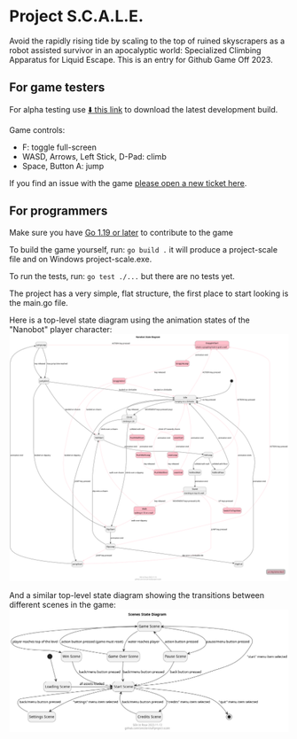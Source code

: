 # Project S.C.A.L.E.

Avoid the rapidly rising tide by scaling to the top of ruined skyscrapers as a robot assisted survivor in an apocalyptic world: Specialized Climbing Apparatus for Liquid Escape.  This is an entry for Github Game Off 2023.

## For game testers

For alpha testing use [⬇️ this link](https://nightly.link/sinisterstuf/project-scale/workflows/build/main/project-scale-bundle.zip) to download the latest development build.

Game controls:
- F: toggle full-screen
- WASD, Arrows, Left Stick, D-Pad: climb
- Space, Button A: jump

If you find an issue with the game [please open a new ticket here](https://github.com/sinisterstuf/project-scale/issues).

## For programmers

Make sure you have [Go 1.19 or later](https://go.dev/) to contribute to the game

To build the game yourself, run: `go build .` it will produce a project-scale file and on Windows project-scale.exe.

To run the tests, run: `go test ./...` but there are no tests yet.

The project has a very simple, flat structure, the first place to start looking is the main.go file.

Here is a top-level state diagram using the animation states of the "Nanobot" player character:
![Nanobot State Diagram](docs/nanobot.png)

And a similar top-level state diagram showing the transitions between different scenes in the game:
![Scenes State Diagram](docs/scenes.png)
